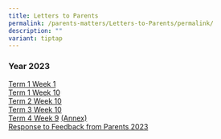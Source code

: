 ```yaml
---
title: Letters to Parents
permalink: /parents-matters/Letters-to-Parents/permalink/
description: ""
variant: tiptap
---
```

<h3><strong>Year 2023</strong></h3><p><a href="/files/Parents%20Matter/2023/Letters%20to%20Parents/Letter%20to%20Parents%20(T1%20W1)%203%20Jan%2023.pdf" rel="noopener noreferrer nofollow" target="_blank">Term 1 Week 1</a><br><a href="/files/Parents%20Matter/2023/Letters%20to%20Parents/Letter%20to%20Parents%20(T1%20W10)%207%20Mar%2023.pdf" rel="noopener noreferrer nofollow" target="_blank">Term 1 Week 10 </a><br><a href="/files/Parents%20Matter/2023/Letters%20to%20Parents/letter%20to%20parents%20(t2%20w10)%2022%20may%2023.pdf" rel="noopener noreferrer nofollow" target="_blank">Term 2 Week 10</a><br><a href="/files/Parents%20Matter/2023/Letters%20to%20Parents/letter%20to%20parents%20(t3%20w10)%2028%20aug%2023.pdf" rel="noopener noreferrer nofollow" target="_blank">Term 3 Week 10</a><br><a href="/files/Parents Matter/2023/Letters to Parents/Letter_to_Parents__End_of_Term_4__10_Nov_23.pdf" rel="noopener noreferrer nofollow" target="_blank">Term 4 Week 9</a> <a href="/files/Parents Matter/2023/Letters to Parents/Annex.pdf" rel="noopener noreferrer nofollow" target="_blank">(Annex)</a><br><a href="/files/Parents%20Matter/2023/Letters%20to%20Parents/response%20to%20feedback%20from%20parents%202023.pdf" rel="noopener noreferrer nofollow" target="_blank">Response to Feedback from Parents 2023</a></p>